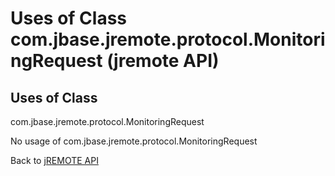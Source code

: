 # Uses of Class com.jbase.jremote.protocol.MonitoringRequest (jremote API)

<PageHeader />

## Uses of Class
com.jbase.jremote.protocol.MonitoringRequest

No usage of com.jbase.jremote.protocol.MonitoringRequest

Back to [jREMOTE API](com_jbase_jremote_package-summary)

  
<PageFooter />
